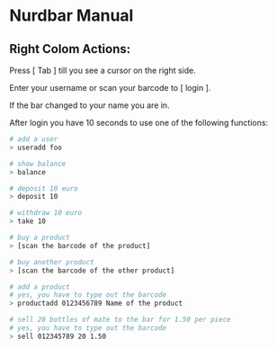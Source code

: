 # Nurdbar Manual

## Right Colom Actions:  
Press [ Tab ] till you see a cursor on the right side.

Enter your username or scan your barcode to [ login ].

If the bar changed to your name you are in.

After login you have 10 seconds to use one of the following functions:

`````bash
# add a user
> useradd foo

# show balance
> balance

# deposit 10 euro
> deposit 10

# withdraw 10 euro
> take 10

# buy a product
> [scan the barcode of the product]

# buy another product
> [scan the barcode of the other product]

# add a product
# yes, you have to type out the barcode
> productadd 0123456789 Name of the product

# sell 20 bottles of mate to the bar for 1.50 per piece
# yes, you have to type out the barcode
> sell 012345789 20 1.50
`````
